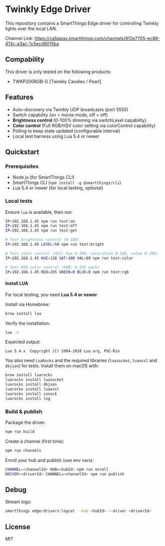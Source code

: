 # Twinkly Edge Driver
This repository contains a SmartThings Edge driver for controlling Twinkly lights over the local LAN.

Channel Link: https://callaway.smartthings.com/channels/912e7705-ec88-413c-a3ac-1c5ecd9015ba

## Compability
This driver is only tested on the following products: 
- TWKP200RGB-G [Twinkly Candies / Pearl]

## Features
- Auto-discovery via Twinkly UDP broadcasts (port 5555)
- Switch capability (on = movie mode, off = off)
- **Brightness control** (0-100% dimming via switchLevel capability)
- **Color control** (Full RGB/HSV color setting via colorControl capability)
- Polling to keep state updated (configurable interval)
- Local test harness using Lua 5.4 or newer

## Quickstart

### Prerequisites
- Node.js (for SmartThings CLI)
- SmartThings CLI (`npm install -g @smartthings/cli`)
- Lua 5.4 or newer (for local testing, optional)

### Local tests
Ensure `lua` is available, then run:

```bash
IP=192.168.1.45 npm run test:on
IP=192.168.1.45 npm run test:off
IP=192.168.1.45 npm run test:get

# Test brightness control (0-100)
IP=192.168.1.45 LEVEL=50 npm run test:bright

# Test color control (HSV: hue 0-360, saturation 0-100, value 0-100)
IP=192.168.1.45 HUE=120 SAT=100 VAL=80 npm run test:color

# Test RGB color control (RGB: 0-255 each)
IP=192.168.1.45 RED=255 GREEN=0 BLUE=0 npm run test:rgb
```
#### Install LUA
For local testing, you need **Lua 5.4 or newer**

Install via Homebrew:
```bash
brew install lua
```

Verify the installation:
```bash
lua -v
```

Expected output:
```
Lua 5.4.x  Copyright (C) 1994-2018 Lua.org, PUC-Rio
```

You also need `LuaRocks` and the required libraries (`luasocket`, `luaossl` and `dkjson`) for tests. Install them on macOS with:

```bash
brew install luarocks
luarocks install luasocket
luarocks install dkjson
luarocks install luaossl
luarocks install cosock
luarocks install log
```

### Build & publish
Package the driver:

```bash
npm run build
```

Create a channel (first time):

```bash
npm run channels
```

Enroll your hub and publish (use env vars):

```bash
CHANNEL=<channelId> HUB=<hubId> npm run enroll
DRIVER=<driverId> CHANNEL=<channelId> npm run publish
```

## Debug
Stream logs:

```bash
smartthings edge:drivers:logcat --hub <hubId> --driver <driverId>
```

## License
MIT
